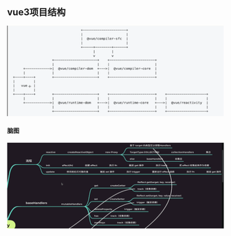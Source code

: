 ## vue3项目结构

![image-20230313091017975](./vue3源码解析笔记.assets/image-20230313091017975.png)

#### 脑图

![image-20231003091532244](./vue3源码解析笔记.assets/image-20231003091532244.png)
